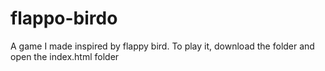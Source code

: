 # flappo-birdo
A game I made inspired by flappy bird.
To play it, download the folder and open the index.html folder
